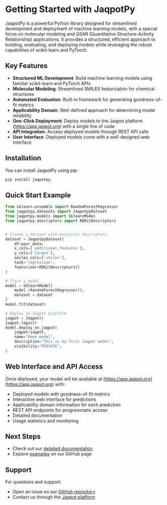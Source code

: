# Getting Started with JaqpotPy

JaqpotPy is a powerful Python library designed for streamlined development and deployment of machine learning models, with a special focus on molecular modeling and QSAR (Quantitative Structure-Activity Relationship) applications. It provides a structured, efficient approach to building, evaluating, and deploying models while leveraging the robust capabilities of scikit-learn and PyTorch.

## Key Features

- **Structured ML Development**: Build machine learning models using familiar scikit-learn and PyTorch APIs
- **Molecular Modeling**: Streamlined SMILES featurization for chemical structures
- **Automated Evaluation**: Built-in framework for generating goodness-of-fit metrics
- **Applicability Domain**: Well-defined approach for determining model reliability
- **One-Click Deployment**: Deploy models to the Jaqpot platform (https://app.jaqpot.org) with a single line of code
- **API Integration**: Access deployed models through REST API calls
- **User Interface**: Deployed models come with a well-designed web interface

## Installation

You can install JaqpotPy using pip:

```bash
pip install jaqpotpy
```



## Quick Start Example

```python
from sklearn.ensemble import RandomForestRegressor
from jaqpotpy.datasets import JaqpotpyDataset
from jaqpotpy.models import SklearnModel
from jaqpotpy.descriptors import RDKitDescriptors


# Create a dataset with molecular descriptors
dataset = JaqpotpyDataset(
    df=your_data,
    x_cols=['additional_features'],
    y_cols=['target'],
    smiles_cols=['smiles'],
    task='regression',
    featurizer=RDKitDescriptors()
)

# Τrain a model
model = SklearnModel(
    model =RandomForestRegressor(),
    dataset = dataset
)
model.fit(dataset)

# Deploy to Jaqpot platform
jaqpot = Jaqpot()
jaqpot.login()
model.deploy_on_jaqpot(
    jaqpot=jaqpot,
    name="Demo model",
    description="This is my first Jaqpot model",
    visibility="PRIVATE",
)

```

## Web Interface and API Access

Once deployed, your model will be available at [https://app.jaqpot.org](https://app.jaqpot.org) with:

- Deployed models with goodness-of-fit metrics
- Interactive web interface for predictions
- Applicability domain information for each prediction
- REST API endpoints for programmatic access
- Detailed documentation
- Usage statistics and monitoring

## Next Steps

- Check out our [detailed documentation](https://app.jaqpot.org/documentation)
- Explore [examples](https://github.com/ntua-unit-of-control-and-informatics/jaqpotpy/tree/main/examples) on our GitHub page 

## Support

For questions and support:
- Open an issue on our [GitHub repository](https://github.com/ntua-unit-of-control-and-informatics/jaqpotpy/)
- Contact us through the [Jaqpot platform](https://app.jaqpot.org/)
